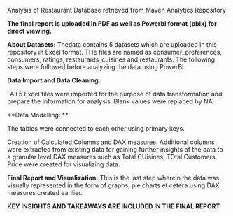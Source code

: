 Analysis of Restaurant Database retrieved from Maven Analytics Repository

**The final report is uploaded in PDF as well as Powerbi format (pbix) for direct viewing.**
 
 **About Datasets:** Thedata contains 5 datasets which are uploaded in this repository in Excel format. THe files are named as consumer_preferences, consumers, ratings, restaurants_cuisines and restaurants.
  The following steps were followed before analyzing the data using PowerBI

**Data Import and Data Cleaning:**
  
  -All 5 Excel files were imported for the purpose of data transformation and prepare the information for analysis. Blank values were replaced by NA. 
  
  **Data Modelling: ** 
  
  The tables were connected to each other using primary keys.
  
  Creation of Calculated Columns and DAX measures: Additional columns were extracted from existing data for gaining further insights of the data to a granular level.DAX measures such as Total CUisines, TOtal Customers, Price were created for visualizing data.
  
  **Final Report and Visualization:**
  This is the last step wherein the data was visually represented in the form of graphs, pie charts et cetera using DAX measures created earilier. 
  
  **KEY INSIGHTS AND TAKEAWAYS ARE INCLUDED IN THE FINAL REPORT**
  
  
 
